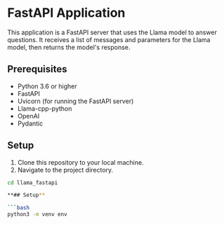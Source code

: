 # FastAPI Application

This application is a FastAPI server that uses the Llama model to answer questions. It receives a list of messages and parameters for the Llama model, then returns the model's response.

## Prerequisites

- Python 3.6 or higher
- FastAPI
- Uvicorn (for running the FastAPI server)
- Llama-cpp-python
- OpenAI
- Pydantic

## Setup

1. Clone this repository to your local machine.
2. Navigate to the project directory.

```bash
cd llama_fastapi

**## Setup** 

```bash
python3 -m venv env

